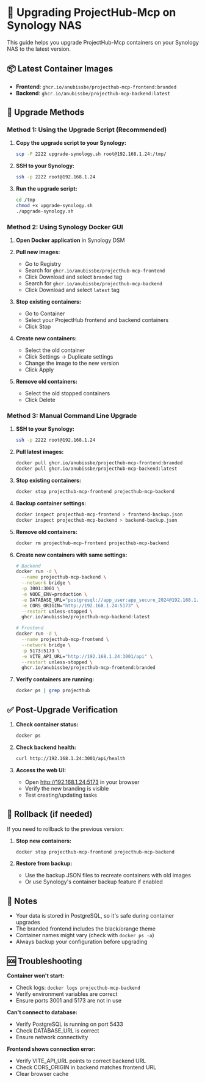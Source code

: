 # 🚀 Upgrading ProjectHub-Mcp on Synology NAS

This guide helps you upgrade ProjectHub-Mcp containers on your Synology NAS to the latest version.

## 📦 Latest Container Images

- **Frontend**: `ghcr.io/anubissbe/projecthub-mcp-frontend:branded`
- **Backend**: `ghcr.io/anubissbe/projecthub-mcp-backend:latest`

## 🔧 Upgrade Methods

### Method 1: Using the Upgrade Script (Recommended)

1. **Copy the upgrade script to your Synology:**
   ```bash
   scp -P 2222 upgrade-synology.sh root@192.168.1.24:/tmp/
   ```

2. **SSH to your Synology:**
   ```bash
   ssh -p 2222 root@192.168.1.24
   ```

3. **Run the upgrade script:**
   ```bash
   cd /tmp
   chmod +x upgrade-synology.sh
   ./upgrade-synology.sh
   ```

### Method 2: Using Synology Docker GUI

1. **Open Docker application** in Synology DSM

2. **Pull new images:**
   - Go to Registry
   - Search for `ghcr.io/anubissbe/projecthub-mcp-frontend`
   - Click Download and select `branded` tag
   - Search for `ghcr.io/anubissbe/projecthub-mcp-backend`
   - Click Download and select `latest` tag

3. **Stop existing containers:**
   - Go to Container
   - Select your ProjectHub frontend and backend containers
   - Click Stop

4. **Create new containers:**
   - Select the old container
   - Click Settings → Duplicate settings
   - Change the image to the new version
   - Click Apply

5. **Remove old containers:**
   - Select the old stopped containers
   - Click Delete

### Method 3: Manual Command Line Upgrade

1. **SSH to your Synology:**
   ```bash
   ssh -p 2222 root@192.168.1.24
   ```

2. **Pull latest images:**
   ```bash
   docker pull ghcr.io/anubissbe/projecthub-mcp-frontend:branded
   docker pull ghcr.io/anubissbe/projecthub-mcp-backend:latest
   ```

3. **Stop existing containers:**
   ```bash
   docker stop projecthub-mcp-frontend projecthub-mcp-backend
   ```

4. **Backup container settings:**
   ```bash
   docker inspect projecthub-mcp-frontend > frontend-backup.json
   docker inspect projecthub-mcp-backend > backend-backup.json
   ```

5. **Remove old containers:**
   ```bash
   docker rm projecthub-mcp-frontend projecthub-mcp-backend
   ```

6. **Create new containers with same settings:**
   ```bash
   # Backend
   docker run -d \
     --name projecthub-mcp-backend \
     --network bridge \
     -p 3001:3001 \
     -e NODE_ENV=production \
     -e DATABASE_URL="postgresql://app_user:app_secure_2024@192.168.1.24:5433/mcp_learning" \
     -e CORS_ORIGIN="http://192.168.1.24:5173" \
     --restart unless-stopped \
     ghcr.io/anubissbe/projecthub-mcp-backend:latest

   # Frontend
   docker run -d \
     --name projecthub-mcp-frontend \
     --network bridge \
     -p 5173:5173 \
     -e VITE_API_URL="http://192.168.1.24:3001/api" \
     --restart unless-stopped \
     ghcr.io/anubissbe/projecthub-mcp-frontend:branded
   ```

7. **Verify containers are running:**
   ```bash
   docker ps | grep projecthub
   ```

## ✅ Post-Upgrade Verification

1. **Check container status:**
   ```bash
   docker ps
   ```

2. **Check backend health:**
   ```bash
   curl http://192.168.1.24:3001/api/health
   ```

3. **Access the web UI:**
   - Open http://192.168.1.24:5173 in your browser
   - Verify the new branding is visible
   - Test creating/updating tasks

## 🔄 Rollback (if needed)

If you need to rollback to the previous version:

1. **Stop new containers:**
   ```bash
   docker stop projecthub-mcp-frontend projecthub-mcp-backend
   ```

2. **Restore from backup:**
   - Use the backup JSON files to recreate containers with old images
   - Or use Synology's container backup feature if enabled

## 📝 Notes

- Your data is stored in PostgreSQL, so it's safe during container upgrades
- The branded frontend includes the black/orange theme
- Container names might vary (check with `docker ps -a`)
- Always backup your configuration before upgrading

## 🆘 Troubleshooting

**Container won't start:**
- Check logs: `docker logs projecthub-mcp-backend`
- Verify environment variables are correct
- Ensure ports 3001 and 5173 are not in use

**Can't connect to database:**
- Verify PostgreSQL is running on port 5433
- Check DATABASE_URL is correct
- Ensure network connectivity

**Frontend shows connection error:**
- Verify VITE_API_URL points to correct backend URL
- Check CORS_ORIGIN in backend matches frontend URL
- Clear browser cache